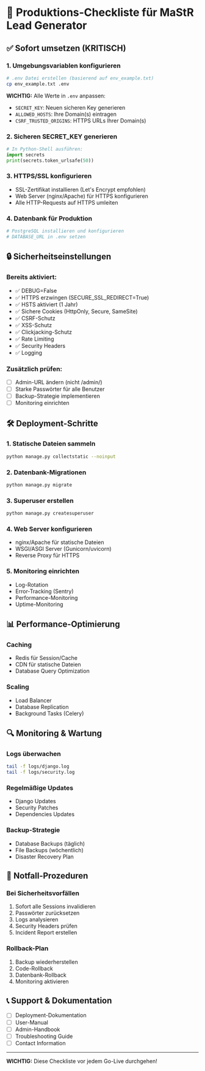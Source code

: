 # 🚀 Produktions-Checkliste für MaStR Lead Generator

## ✅ Sofort umsetzen (KRITISCH)

### 1. Umgebungsvariablen konfigurieren
```bash
# .env Datei erstellen (basierend auf env_example.txt)
cp env_example.txt .env
```

**WICHTIG:** Alle Werte in `.env` anpassen:
- `SECRET_KEY`: Neuen sicheren Key generieren
- `ALLOWED_HOSTS`: Ihre Domain(s) eintragen
- `CSRF_TRUSTED_ORIGINS`: HTTPS URLs Ihrer Domain(s)

### 2. Sicheren SECRET_KEY generieren
```python
# In Python-Shell ausführen:
import secrets
print(secrets.token_urlsafe(50))
```

### 3. HTTPS/SSL konfigurieren
- SSL-Zertifikat installieren (Let's Encrypt empfohlen)
- Web Server (nginx/Apache) für HTTPS konfigurieren
- Alle HTTP-Requests auf HTTPS umleiten

### 4. Datenbank für Produktion
```bash
# PostgreSQL installieren und konfigurieren
# DATABASE_URL in .env setzen
```

## 🔒 Sicherheitseinstellungen

### Bereits aktiviert:
- ✅ DEBUG=False
- ✅ HTTPS erzwingen (SECURE_SSL_REDIRECT=True)
- ✅ HSTS aktiviert (1 Jahr)
- ✅ Sichere Cookies (HttpOnly, Secure, SameSite)
- ✅ CSRF-Schutz
- ✅ XSS-Schutz
- ✅ Clickjacking-Schutz
- ✅ Rate Limiting
- ✅ Security Headers
- ✅ Logging

### Zusätzlich prüfen:
- [ ] Admin-URL ändern (nicht /admin/)
- [ ] Starke Passwörter für alle Benutzer
- [ ] Backup-Strategie implementieren
- [ ] Monitoring einrichten

## 🛠️ Deployment-Schritte

### 1. Statische Dateien sammeln
```bash
python manage.py collectstatic --noinput
```

### 2. Datenbank-Migrationen
```bash
python manage.py migrate
```

### 3. Superuser erstellen
```bash
python manage.py createsuperuser
```

### 4. Web Server konfigurieren
- nginx/Apache für statische Dateien
- WSGI/ASGI Server (Gunicorn/uvicorn)
- Reverse Proxy für HTTPS

### 5. Monitoring einrichten
- Log-Rotation
- Error-Tracking (Sentry)
- Performance-Monitoring
- Uptime-Monitoring

## 📊 Performance-Optimierung

### Caching
- Redis für Session/Cache
- CDN für statische Dateien
- Database Query Optimization

### Scaling
- Load Balancer
- Database Replication
- Background Tasks (Celery)

## 🔍 Monitoring & Wartung

### Logs überwachen
```bash
tail -f logs/django.log
tail -f logs/security.log
```

### Regelmäßige Updates
- Django Updates
- Security Patches
- Dependencies Updates

### Backup-Strategie
- Database Backups (täglich)
- File Backups (wöchentlich)
- Disaster Recovery Plan

## 🚨 Notfall-Prozeduren

### Bei Sicherheitsvorfällen
1. Sofort alle Sessions invalidieren
2. Passwörter zurücksetzen
3. Logs analysieren
4. Security Headers prüfen
5. Incident Report erstellen

### Rollback-Plan
1. Backup wiederherstellen
2. Code-Rollback
3. Datenbank-Rollback
4. Monitoring aktivieren

## 📞 Support & Dokumentation

- [ ] Deployment-Dokumentation
- [ ] User-Manual
- [ ] Admin-Handbook
- [ ] Troubleshooting Guide
- [ ] Contact Information

---

**WICHTIG:** Diese Checkliste vor jedem Go-Live durchgehen! 